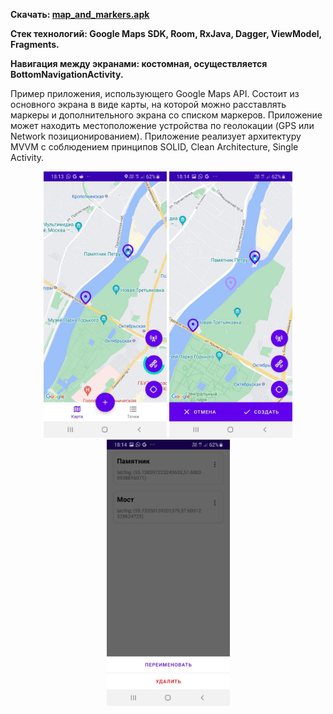 <b>
  <p>
    Скачать: 
    <a href="https://github.com/GrishaninVyacheslav/map-and-markers/releases/download/pre-release/map_and_markers.apk">map_and_markers.apk</a>
  <p/>
  <p>
    Стек технологий: Google Maps SDK, Room, RxJava, Dagger, ViewModel, Fragments.
  <p/>
  <p>
    Навигация между экранами: костомная, осуществляется BottomNavigationActivity.
  <p/>
</b>
Пример приложения, использующего Google Maps API. Состоит из основного экрана в виде карты, на которой можно расставлять маркеры и дополнительного экрана со списком маркеров. Приложение может находить местоположение устройства по геолокации (GPS или Network позиционированием). Приложение реализует архитектуру MVVM с соблюдением принципов SOLID, Clean Architecture, Single Activity.
<p align="center">
  <img src="preview_a.jpg" width="197" height="426">
  <img src="preview_b.jpg" width="197" height="426">
  <img src="preview_c.jpg" width="197" height="426">
</p>

